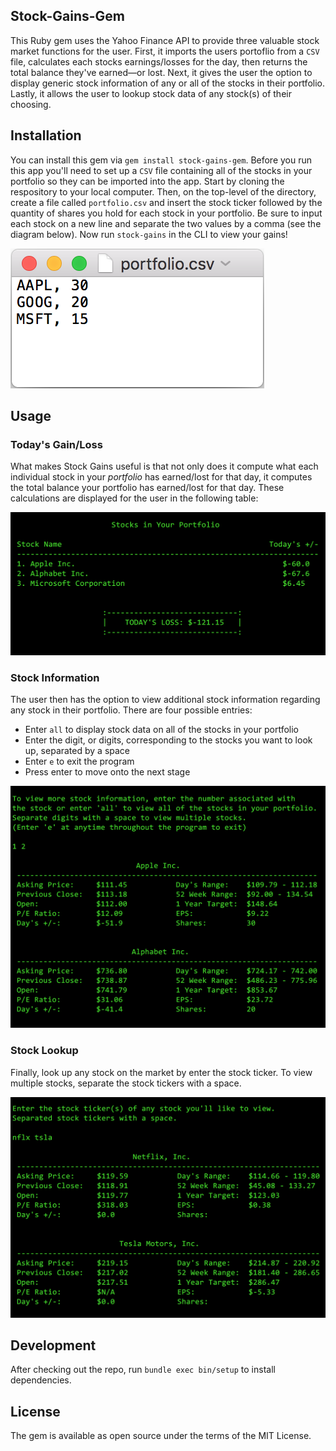 ## Stock-Gains-Gem

This Ruby gem uses the Yahoo Finance API to provide three valuable stock market functions for the user. First, it imports the users portoflio from a `CSV` file, calculates each stocks earnings/losses for the day, then returns the total balance they've earned—or lost. Next, it gives the user the option to display generic stock information of any or all of the stocks in their portfolio. Lastly, it allows the user to lookup stock data of any stock(s) of their choosing.  

## Installation

You can install this gem via `gem install stock-gains-gem`. Before you run this app you'll need to set up a `CSV` file containing all of the stocks in your portfolio so they can be imported into the app. Start by cloning the respository to your local computer. Then, on the top-level of the directory, create a file called `portfolio.csv` and insert the stock ticker followed by the quantity of shares you hold for each stock in your portfolio. Be sure to input each stock on a new line and separate the two values by a comma (see the diagram below). Now run `stock-gains` in the CLI to view your gains! 

![](screenshots/portfolio_csv.png)

## Usage

### Today's Gain/Loss

What makes Stock Gains useful is that not only does it compute what each individual stock in your *portfolio* has earned/lost for that day, it computes the total balance your portfolio has earned/lost for that day. These calculations are displayed for the user in the following table:

![](screenshots/portfolio_table.png)

### Stock Information

The user then has the option to view additional stock information regarding any stock in their portfolio. There are four possible entries:

  * Enter `all` to display stock data on all of the stocks in your portfolio
  * Enter the digit, or digits, corresponding to the stocks you want to look up, separated by a space
  * Enter `e` to exit the program
  * Press enter to move onto the next stage 

![](screenshots/portfolio_data.png)

### Stock Lookup

Finally, look up any stock on the market by enter the stock ticker. To view multiple stocks, separate the stock tickers with a space.

![](screenshots/stock_lookup.png)

## Development 
After checking out the repo, run `bundle exec bin/setup` to install dependencies.

## License 

The gem is available as open source under the terms of the MIT License.
